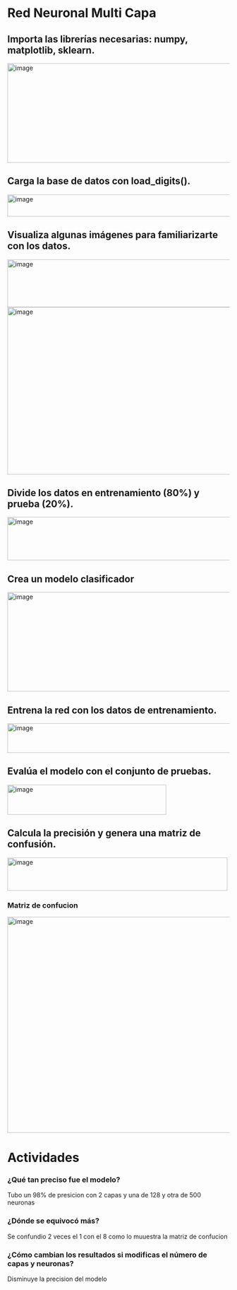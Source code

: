 # Red Neuronal Multi Capa

## Importa las librerías necesarias: numpy, matplotlib, sklearn.
<img width="715" height="225" alt="image" src="https://github.com/user-attachments/assets/facae56a-cb60-4890-bbea-da1e2e77ee03" />


## Carga la base de datos con load_digits().

<img width="602" height="50" alt="image" src="https://github.com/user-attachments/assets/565cfea1-7c6d-438a-8277-2dd6d95e2949" />


## Visualiza algunas imágenes para familiarizarte con los datos.

<img width="675" height="108" alt="image" src="https://github.com/user-attachments/assets/f2ac58e3-7ae6-451a-bc0a-5d8702273aec" />

<img width="1037" height="379" alt="image" src="https://github.com/user-attachments/assets/1b2bd6ea-4a9d-43bf-ab94-39017691a807" />



## Divide los datos en entrenamiento (80%) y prueba (20%).

<img width="598" height="98" alt="image" src="https://github.com/user-attachments/assets/bc4ce7cd-f0ce-417f-9518-2004cf1fb87a" />

## Crea un modelo clasificador

<img width="715" height="225" alt="image" src="https://github.com/user-attachments/assets/4e4246b8-ad4e-4d70-aa3e-c8cb72eca229" />






## Entrena la red con los datos de entrenamiento.
<img width="576" height="67" alt="image" src="https://github.com/user-attachments/assets/bcbe4ee9-1b0b-44e3-bc5b-25ee155267a0" />


## Evalúa el modelo con el conjunto de pruebas.

<img width="360" height="68" alt="image" src="https://github.com/user-attachments/assets/f3f75423-0e16-47af-999a-95c800531142" />

## Calcula la precisión y genera una matriz de confusión.
<img width="499" height="75" alt="image" src="https://github.com/user-attachments/assets/43269b81-9262-4741-b223-a5c004a84056" />



### Matriz de confucion 
<img width="539" height="489" alt="image" src="https://github.com/user-attachments/assets/2921fbe4-28b5-4f94-9d29-c15d6755cc16" />

# Actividades

### ¿Qué tan preciso fue el modelo?
<p>Tubo un 98% de presicion con 2 capas y una de 128 y otra de 500 neuronas</p>

### ¿Dónde se equivocó más?

<p>Se confundio 2 veces el 1 con el 8 como lo muuestra la matriz de confucion </p>

### ¿Cómo cambian los resultados si modificas el número de capas y neuronas?

<p>Disminuye la precision del modelo    </p>













